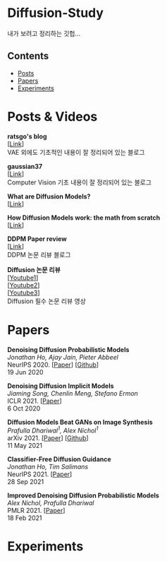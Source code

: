 # Diffusion-Study
내가 보려고 정리하는 깃헙...


## Contents
- [Posts](#Posts)
- [Papers](#Papers)
- [Experiments](#Experiments)

# Posts & Videos

**ratsgo's blog** \
[[Link](https://ratsgo.github.io/generative%20model/2018/01/27/VAE/)] \
VAE 외에도 기초적인 내용이 잘 정리되어 있는 블로그

**gaussian37** \
[[Link](https://gaussian37.github.io/)] \
Computer Vision 기초 내용이 잘 정리되어 있는 블로그 

**What are Diffusion Models?** \
[[Link](https://lilianweng.github.io/lil-log/2021/07/11/diffusion-models.html)] 

**How Diffusion Models work: the math from scratch** \
[[Link](https://theaisummer.com/diffusion-models/?fbclid=IwAR1BIeNHqa3NtC8SL0sKXHATHklJYphNH-8IGNoO3xZhSKM_GYcvrrQgB0o)] 

**DDPM Paper review** \
[[Link](https://process-mining.tistory.com/188)] \
DDPM 논문 리뷰 블로그

**Diffusion 논문 리뷰** \
[[Youtube1](https://youtu.be/jaPPALsUZo8)] \
[[Youtube2](https://youtu.be/KzrdkZUrbPk)] \
[[Youtube3](https://youtu.be/Ec569AV6YD8)] \
Diffusion 필수 논문 리뷰 영상

# Papers

**Denoising Diffusion Probabilistic Models** \
*Jonathan Ho, Ajay Jain, Pieter Abbeel* \
NeurIPS 2020. [[Paper](https://arxiv.org/abs/2006.11239)] [[Github](https://github.com/hojonathanho/diffusion)] \
19 Jun 2020

**Denoising Diffusion Implicit Models**  \
*Jiaming Song, Chenlin Meng, Stefano Ermon* \
ICLR 2021. [[Paper](https://arxiv.org/abs/2010.02502)] \
6 Oct 2020 

**Diffusion Models Beat GANs on Image Synthesis** \
*Prafulla Dhariwal<sup>1</sup>, Alex Nichol<sup>1</sup>* \
arXiv 2021. [[Paper](https://arxiv.org/abs/2105.05233)] [[Github](https://github.com/openai/guided-diffusion)] \
11 May 2021

**Classifier-Free Diffusion Guidance** \
*Jonathan Ho, Tim Salimans* \
NeurIPS 2021. [[Paper](https://arxiv.org/abs/2207.12598)] \
28 Sep 2021 

**Improved Denoising Diffusion Probabilistic Models** \
*Alex Nichol, Prafulla Dhariwal* \
PMLR 2021. [[Paper](https://arxiv.org/abs/2102.09672)] \
18 Feb 2021


# Experiments
